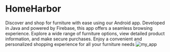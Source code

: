 # HomeHarbor
Discover and shop for furniture with ease using our Android app. Developed in Java and powered by Firebase, this app offers a seamless browsing experience. Explore a wide range of furniture options, view detailed product information, and make secure purchases. Enjoy a convenient and personalized shopping experience for all your furniture needs
![my_app](https://github.com/harshitchauhan0/HomeHarbor/assets/113535743/2859207f-7340-4500-b5a4-34137b523a19)
